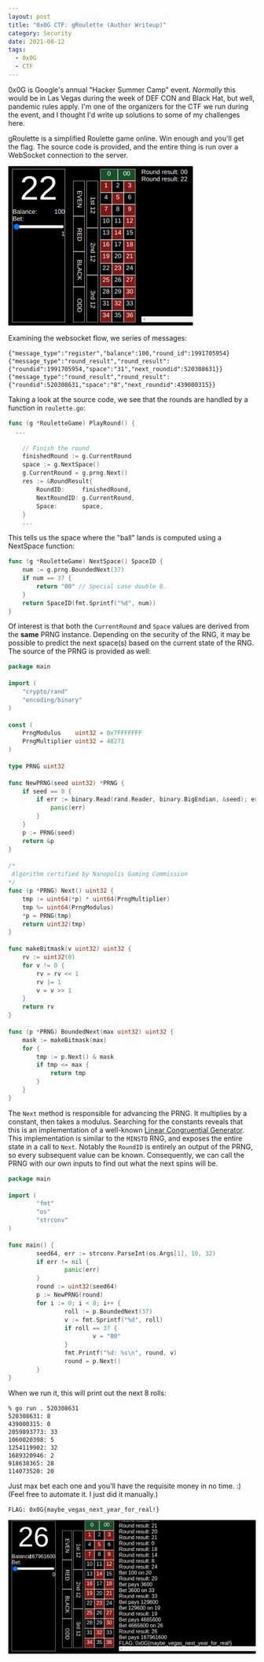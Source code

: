 ```yaml
---
layout: post
title: "0x0G CTF: gRoulette (Author Writeup)"
category: Security
date: 2021-08-12
tags:
  - 0x0G
  - CTF
---
```


0x0G is Google's annual "Hacker Summer Camp" event.  *Normally* this would be in
Las Vegas during the week of DEF CON and Black Hat, but well, pandemic rules
apply.  I'm one of the organizers for the CTF we run during the event, and I
thought I'd write up solutions to some of my challenges here.

gRoulette is a simplified Roulette game online.  Win enough and you'll get the
flag.  The source code is provided, and the entire thing is run over a WebSocket
connection to the server.

![gRoulette](/img/0x0g/groulette.png)

<!--more-->

Examining the websocket flow, we series of messages:

```
{"message_type":"register","balance":100,"round_id":1991705954}
{"message_type":"round_result","round_result":{"roundid":1991705954,"space":"31","next_roundid":520308631}}
{"message_type":"round_result","round_result":{"roundid":520308631,"space":"8","next_roundid":439000315}}
```

Taking a look at the source code, we see that the rounds are handled by a
function in `roulette.go`:

```go
func (g *RouletteGame) PlayRound() {
  ...

	// Finish the round
	finishedRound := g.CurrentRound
	space := g.NextSpace()
	g.CurrentRound = g.prng.Next()
	res := &RoundResult{
		RoundID:     finishedRound,
		NextRoundID: g.CurrentRound,
		Space:       space,
	}
	...
```

This tells us the space where the "ball" lands is computed using a NextSpace
function:

```go
func (g *RouletteGame) NextSpace() SpaceID {
	num := g.prng.BoundedNext(37)
	if num == 37 {
		return "00" // Special case double 0.
	}
	return SpaceID(fmt.Sprintf("%d", num))
}
```

Of interest is that both the `CurrentRound` and `Space` values are derived from
the **same** PRNG instance.  Depending on the security of the RNG, it may be
possible to predict the next space(s) based on the current state of the RNG.
The source of the PRNG is provided as well:

```go
package main

import (
	"crypto/rand"
	"encoding/binary"
)

const (
	PrngModulus    uint32 = 0x7FFFFFFF
	PrngMultiplier uint32 = 48271
)

type PRNG uint32

func NewPRNG(seed uint32) *PRNG {
	if seed == 0 {
		if err := binary.Read(rand.Reader, binary.BigEndian, &seed); err != nil {
			panic(err)
		}
	}
	p := PRNG(seed)
	return &p
}

/*
 Algorithm certified by Nanopolis Gaming Commission
*/
func (p *PRNG) Next() uint32 {
	tmp := uint64(*p) * uint64(PrngMultiplier)
	tmp %= uint64(PrngModulus)
	*p = PRNG(tmp)
	return uint32(tmp)
}

func makeBitmask(v uint32) uint32 {
	rv := uint32(0)
	for v != 0 {
		rv = rv << 1
		rv |= 1
		v = v >> 1
	}
	return rv
}

func (p *PRNG) BoundedNext(max uint32) uint32 {
	mask := makeBitmask(max)
	for {
		tmp := p.Next() & mask
		if tmp <= max {
			return tmp
		}
	}
}
```

The `Next` method is responsible for advancing the PRNG.  It multiplies by a
constant, then takes a modulus.  Searching for the constants reveals that this
is an implementation of a well-known [Linear Congruential
Generator](https://en.wikipedia.org/wiki/Linear_congruential_generator).  This
implementation is similar to the `MINSTD` RNG, and exposes the entire state in a
call to `Next`.  Notably the `RoundID` is entirely an output of the PRNG, so
every subsequent value can be known.  Consequently, we can call the PRNG with
our own inputs to find out what the next spins will be.

```go
package main

import (
        "fmt"
        "os"
        "strconv"
)

func main() {
        seed64, err := strconv.ParseInt(os.Args[1], 10, 32)
        if err != nil {
                panic(err)
        }
        round := uint32(seed64)
        p := NewPRNG(round)
        for i := 0; i < 8; i++ {
                roll := p.BoundedNext(37)
                v := fmt.Sprintf("%d", roll)
                if roll == 37 {
                        v = "00"
                }
                fmt.Printf("%d: %s\n", round, v)
                round = p.Next()
        }
}
```

When we run it, this will print out the next 8 rolls:

```
% go run . 520308631
520308631: 8
439000315: 0
2059893773: 33
1060020398: 5
1254119902: 32
1689320946: 2
918638365: 28
114073520: 20
```

Just max bet each one and you'll have the requisite money in no time.  :)
(Feel free to automate it.  I just did it manually.)

```
FLAG: 0x0G{maybe_vegas_next_year_for_real!}
```

![gRoulette Solved](/img/0x0g/groulette_solved.png)
